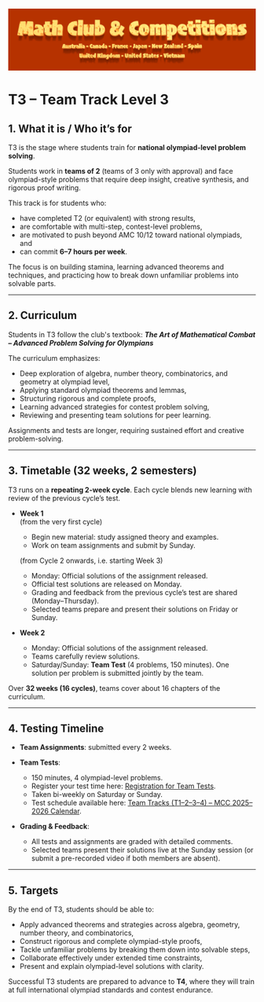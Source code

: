 ![Math Club & Competitions (MCC)](./img/MCC-2024-Logo-Large.png)

# T3 – Team Track Level 3

## 1. What it is / Who it’s for  
T3 is the stage where students train for **national olympiad-level problem solving**.  

Students work in **teams of 2** (teams of 3 only with approval) and face olympiad-style problems that require deep insight, creative synthesis, and rigorous proof writing.  

This track is for students who:  
- have completed T2 (or equivalent) with strong results,  
- are comfortable with multi-step, contest-level problems,  
- are motivated to push beyond AMC 10/12 toward national olympiads, and  
- can commit **6–7 hours per week**.  

The focus is on building stamina, learning advanced theorems and techniques, and practicing how to break down unfamiliar problems into solvable parts.  

---

## 2. Curriculum  
Students in T3 follow the club's textbook: **_The Art of Mathematical Combat – Advanced Problem Solving for Olympians_**  

The curriculum emphasizes:  
- Deep exploration of algebra, number theory, combinatorics, and geometry at olympiad level,  
- Applying standard olympiad theorems and lemmas,  
- Structuring rigorous and complete proofs,  
- Learning advanced strategies for contest problem solving,  
- Reviewing and presenting team solutions for peer learning.  

Assignments and tests are longer, requiring sustained effort and creative problem-solving.  

---

## 3. Timetable (32 weeks, 2 semesters)  
T3 runs on a **repeating 2-week cycle**. Each cycle blends new learning with review of the previous cycle’s test.  

- **Week 1**  
  (from the very first cycle)  
  - Begin new material: study assigned theory and examples.  
  - Work on team assignments and submit by Sunday.  

  (from Cycle 2 onwards, i.e. starting Week 3)  
  - Monday: Official solutions of the assignment released.  
  - Official test solutions are released on Monday.  
  - Grading and feedback from the previous cycle’s test are shared (Monday–Thursday).  
  - Selected teams prepare and present their solutions on Friday or Sunday.  

- **Week 2**  
  - Monday: Official solutions of the assignment released.  
  - Teams carefully review solutions.  
  - Saturday/Sunday: **Team Test** (4 problems, 150 minutes). One solution per problem is submitted jointly by the team.  

Over **32 weeks (16 cycles)**, teams cover about 16 chapters of the curriculum.  

---

## 4. Testing Timeline  
- **Team Assignments**: submitted every 2 weeks.  
- **Team Tests**:  
  - 150 minutes, 4 olympiad-level problems.  
  - Register your test time here: [Registration for Team Tests](https://forms.gle/j4xapHha1oJiMviW9).  
  - Taken bi-weekly on Saturday or Sunday.  
  - Test schedule available here: [Team Tracks (T1–2–3–4) – MCC 2025–2026 Calendar](https://calendar.google.com/calendar/u/0?cid=YTFjMTNlNGEyY2M3NjdjNGRlYjYzNTMwMTk4NzRlNmIwNDQxOGZjYTEzOWQ1ZTRiOWM5OGJjOWI3NWViMmFkMUBncm91cC5jYWxlbmRhci5nb29nbGUuY29t).  

- **Grading & Feedback**:  
  - All tests and assignments are graded with detailed comments.  
  - Selected teams present their solutions live at the Sunday session (or submit a pre-recorded video if both members are absent).  

---

## 5. Targets  
By the end of T3, students should be able to:  
- Apply advanced theorems and strategies across algebra, geometry, number theory, and combinatorics,  
- Construct rigorous and complete olympiad-style proofs,  
- Tackle unfamiliar problems by breaking them down into solvable steps,  
- Collaborate effectively under extended time constraints,  
- Present and explain olympiad-level solutions with clarity.  

Successful T3 students are prepared to advance to **T4**, where they will train at full international olympiad standards and contest endurance.  